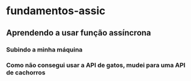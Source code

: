 # fundamentos-assic

## Aprendendo a usar função assíncrona

### Subindo a minha máquina

### Como não consegui usar a API de gatos, mudei para uma API de cachorros
